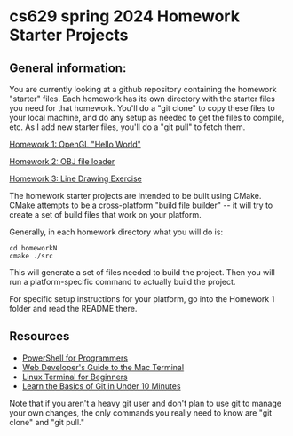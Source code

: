 # cs629 spring 2024 Homework Starter Projects

## General information:

You are currently looking at a github repository containing the homework "starter" files. Each homework has its own directory with the starter files you need for that homework. You'll do a "git clone" to copy these files to your local machine, and do any setup as needed to get the files to compile, etc.  As I add new starter files, you'll do a "git pull" to fetch them.

[Homework 1: OpenGL "Hello World"](homework1/)

[Homework 2: OBJ file loader](homework2/)

[Homework 3: Line Drawing Exercise](homework3/)

The homework starter projects are intended to be built using CMake. CMake attempts to be a cross-platform "build file builder" -- it will try to create a set of build files that work on your platform.

Generally, in each homework directory what you will do is:

```
cd homeworkN
cmake ./src
```

This will generate a set of files needed to build the project. Then you will run a platform-specific command to actually build the project.

For specific setup instructions for your platform, go into the Homework 1 folder and read the README there.

## Resources
* [PowerShell for Programmers](https://devblogs.microsoft.com/scripting/powershell-for-programmers-a-quick-start-guide/)
* [Web Developer's Guide to the Mac Terminal](https://scrimba.com/articles/web-developer-terminal/)
* [Linux Terminal for Beginners](https://ubuntu.com/tutorials/command-line-for-beginners#1-overview)
* [Learn the Basics of Git in Under 10 Minutes](https://www.freecodecamp.org/news/learn-the-basics-of-git-in-under-10-minutes-da548267cc91/)

Note that if you aren't a heavy git user and don't plan to use git to manage your own changes, the only commands you really need to know are "git clone" and "git pull."
